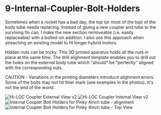 # 9-Internal-Coupler-Bolt-Holders


Sometimes when a rocket has a bad day, the top (or most of the top) of the body tube needs replacing. Instead of gluing a new coupler and tube to the surviving fin can, I make the new section removeable (i.e. easily replaceable) with a bolted-on addition. I also use this approach when streaching an existing model to fit longer hybrid motors. 

Hidden nuts can be tricky. This 3D printed aparatus holds all the nuts in place at the same time. The drill alighment template enables you to drill out the holes on the external body tube which "should" be "perfectly" aligned with the corresponding nuts. 

CAUTION - Variations in the printing diameters introduce alighment errors. Some of the bolts may not hit thier mark (see examples in the photos). It's not the end of the world. 



![Hi-LOC Coupler External View v2](https://github.com/user-attachments/assets/d43a09b7-3dca-4452-83d3-d3c3a92fb6db)
![Hi-LOC Coupler Internal View v2](https://github.com/user-attachments/assets/9af4944e-40a4-4328-8c91-5f1ab8d593c7)
![Internal Coupler Bolt Holders for Pinky 4inch tube - alignment](https://github.com/user-attachments/assets/9834cba7-6e41-4e4d-b1a0-3beff9d38b4b)
![Internal Coupler Bolt Holders for Pinky 4inch tube - Top View](https://github.com/user-attachments/assets/abb681d0-3793-4c91-917a-b36f8ea47bd3)
